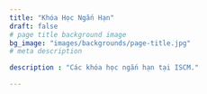 ```yaml
---
title: "Khóa Học Ngắn Hạn"
draft: false
# page title background image
bg_image: "images/backgrounds/page-title.jpg"
# meta description

description : "Các khóa học ngắn hạn tại ISCM."

---
```

